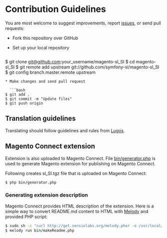 # Contribution Guidelines

You are most welcome to suggest improvements, report
[issues](https://github.com/symfony-si/magento-sl_SI/issues), or send pull
requests:

* Fork this repository over GitHub
* Set up your local repository

  ```bash
$ git clone git@github.com:your_username/magento-sl_SI
$ cd magento-sl_SI
$ git remote add upstream git://github.com/symfony-si/magento-sl_SI
$ git config branch.master.remote upstream
```
* Make changes and send pull request

  ```bash
$ git add .
$ git commit -m "Update files"
$ git push origin
```

## Translation guidelines

Translating should follow guidelines and rules from
[Lugos](https://wiki.lugos.si/slovenjenje:pravila).

## Magento Connect extension

Extension is also uploaded to Magento Connect. File
[bin/generator.php](bin/generator.php) is used to generate Magento extension
for publishing on Magento Connect.

Following creates sl_SI.tgz file that is uploaded on Magento Connect:

```bash
$ php bin/generator.php
```

### Generating extension description

Magento Connect provides HTML description of the extension. Here is a simple way
to convert README.md content to HTML with [Melody](http://melody.sensiolabs.org/)
and provided PHP script:

```bash
$ sudo sh -c "curl http://get.sensiolabs.org/melody.phar -o /usr/local/bin/melody && chmod a+x /usr/local/bin/melody"
$ melody run bin/makeReadme.php
```
